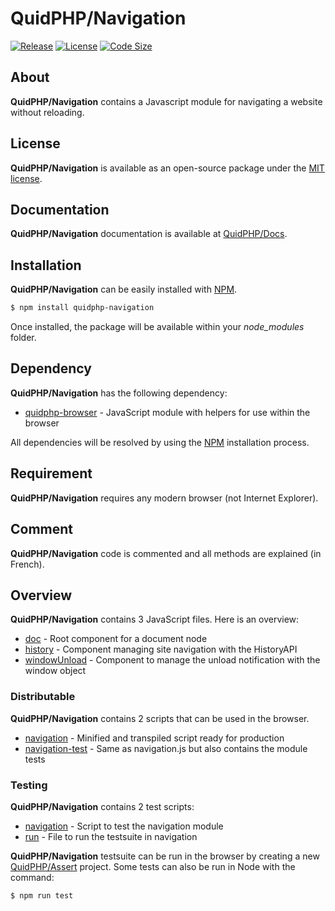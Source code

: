 # QuidPHP/Navigation
[![Release](https://img.shields.io/github/v/release/quidphp/navigation)](https://packagist.org/packages/quidphp/navigation)
[![License](https://img.shields.io/github/license/quidphp/navigation)](https://github.com/quidphp/navigation/blob/master/LICENSE)
[![Code Size](https://img.shields.io/github/languages/code-size/quidphp/navigation)](https://github.com/quidphp/navigation)

## About
**QuidPHP/Navigation** contains a Javascript module for navigating a website without reloading.

## License
**QuidPHP/Navigation** is available as an open-source package under the [MIT license](LICENSE).

## Documentation
**QuidPHP/Navigation** documentation is available at [QuidPHP/Docs](https://github.com/quidphp/docs).

## Installation
**QuidPHP/Navigation** can be easily installed with [NPM](https://www.npmjs.com/package/quidphp-navigation).
``` bash
$ npm install quidphp-navigation
```
Once installed, the package will be available within your *node_modules* folder.

## Dependency
**QuidPHP/Navigation** has the following dependency:
- [quidphp-browser](https://github.com/quidphp/browser) - JavaScript module with helpers for use within the browser

All dependencies will be resolved by using the [NPM](https://www.npmjs.com) installation process.

## Requirement
**QuidPHP/Navigation** requires any modern browser (not Internet Explorer).
    
## Comment
**QuidPHP/Navigation** code is commented and all methods are explained (in French).

## Overview
**QuidPHP/Navigation** contains 3 JavaScript files. Here is an overview:
- [doc](src/doc.js) - Root component for a document node
- [history](src/history.js) - Component managing site navigation with the HistoryAPI
- [windowUnload](src/windowUnload.js) - Component to manage the unload notification with the window object

### Distributable
**QuidPHP/Navigation** contains 2 scripts that can be used in the browser.
- [navigation](dist/navigation.js) - Minified and transpiled script ready for production
- [navigation-test](dist/navigation-test.js) - Same as navigation.js but also contains the module tests

### Testing
**QuidPHP/Navigation** contains 2 test scripts:
- [navigation](test/navigation.js) - Script to test the navigation module
- [run](test/run.js) - File to run the testsuite in navigation

**QuidPHP/Navigation** testsuite can be run in the browser by creating a new [QuidPHP/Assert](https://github.com/quidphp/assert) project. Some tests can also be run in Node with the command: 
``` bash
$ npm run test
```